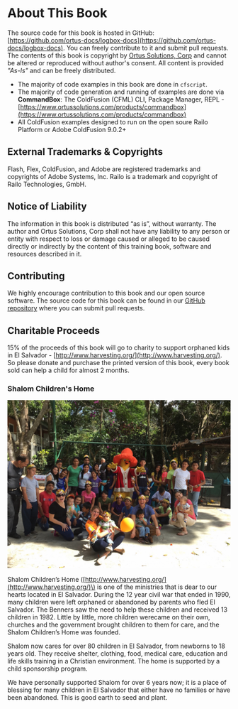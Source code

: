 # About This Book

The source code for this book is hosted in GitHub: [https://github.com/ortus-docs/logbox-docs](https://github.com/ortus-docs/logbox-docs). You can freely contribute to it and submit pull requests. The contents of this book is copyright by [Ortus Solutions, Corp](http://www.ortussolutions.com) and cannot be altered or reproduced without author's consent. All content is provided _"As-Is"_ and can be freely distributed.

* The majority of code examples in this book are done in `cfscript`.
* The majority of code generation and running of examples are done via **CommandBox**: The ColdFusion \(CFML\) CLI, Package Manager, REPL - [https://www.ortussolutions.com/products/commandbox](https://www.ortussolutions.com/products/commandbox)
* All ColdFusion examples designed to run on the open soure Railo Platform or Adobe ColdFusion 9.0.2+

## External Trademarks & Copyrights

Flash, Flex, ColdFusion, and Adobe are registered trademarks and copyrights of Adobe Systems, Inc. Railo is a trademark and copyright of Railo Technologies, GmbH.

## Notice of Liability

The information in this book is distributed “as is”, without warranty. The author and Ortus Solutions, Corp shall not have any liability to any person or entity with respect to loss or damage caused or alleged to be caused directly or indirectly by the content of this training book, software and resources described in it.

## Contributing

We highly encourage contribution to this book and our open source software. The source code for this book can be found in our [GitHub repository](https://github.com/ColdBox/logbox-docs) where you can submit pull requests.

## Charitable Proceeds

15% of the proceeds of this book will go to charity to support orphaned kids in El Salvador - [http://www.harvesting.org/](http://www.harvesting.org/). So please donate and purchase the printed version of this book, every book sold can help a child for almost 2 months.

### Shalom Children's Home

![Shalom Children&apos;s Home](../../.gitbook/assets/shalom.jpg)

Shalom Children’s Home \([http://www.harvesting.org/](http://www.harvesting.org/)\) is one of the ministries that is dear to our hearts located in El Salvador. During the 12 year civil war that ended in 1990, many children were left orphaned or abandoned by parents who fled El Salvador. The Benners saw the need to help these children and received 13 children in 1982. Little by little, more children werecame on their own, churches and the government brought children to them for care, and the Shalom Children’s Home was founded.

Shalom now cares for over 80 children in El Salvador, from newborns to 18 years old. They receive shelter, clothing, food, medical care, education and life skills training in a Christian environment. The home is supported by a child sponsorship program.

We have personally supported Shalom for over 6 years now; it is a place of blessing for many children in El Salvador that either have no families or have been abandoned. This is good earth to seed and plant.

